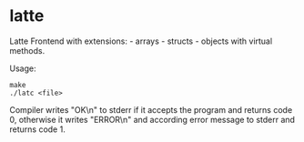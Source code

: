 # latte

Latte Frontend with extensions:
    - arrays
    - structs
    - objects with virtual methods.


Usage: 
```
make
./latc <file>
```

Compiler writes "OK\n" to stderr if it accepts the program and returns code 0,
otherwise it writes "ERROR\n" and according error message to stderr and returns code 1.


